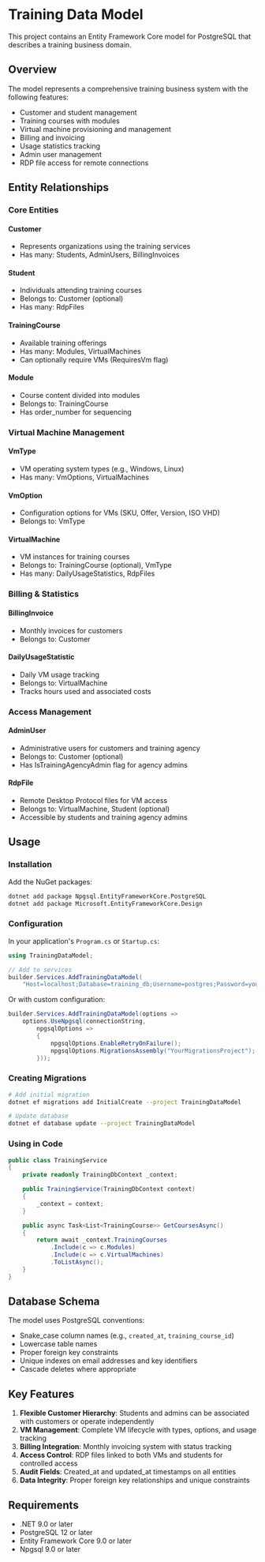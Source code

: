 # Training Data Model

This project contains an Entity Framework Core model for PostgreSQL that describes a training business domain.

## Overview

The model represents a comprehensive training business system with the following features:
- Customer and student management
- Training courses with modules
- Virtual machine provisioning and management
- Billing and invoicing
- Usage statistics tracking
- Admin user management
- RDP file access for remote connections

## Entity Relationships

### Core Entities

#### Customer
- Represents organizations using the training services
- Has many: Students, AdminUsers, BillingInvoices

#### Student
- Individuals attending training courses
- Belongs to: Customer (optional)
- Has many: RdpFiles

#### TrainingCourse
- Available training offerings
- Has many: Modules, VirtualMachines
- Can optionally require VMs (RequiresVm flag)

#### Module
- Course content divided into modules
- Belongs to: TrainingCourse
- Has order_number for sequencing

### Virtual Machine Management

#### VmType
- VM operating system types (e.g., Windows, Linux)
- Has many: VmOptions, VirtualMachines

#### VmOption
- Configuration options for VMs (SKU, Offer, Version, ISO VHD)
- Belongs to: VmType

#### VirtualMachine
- VM instances for training courses
- Belongs to: TrainingCourse (optional), VmType
- Has many: DailyUsageStatistics, RdpFiles

### Billing & Statistics

#### BillingInvoice
- Monthly invoices for customers
- Belongs to: Customer

#### DailyUsageStatistic
- Daily VM usage tracking
- Belongs to: VirtualMachine
- Tracks hours used and associated costs

### Access Management

#### AdminUser
- Administrative users for customers and training agency
- Belongs to: Customer (optional)
- Has IsTrainingAgencyAdmin flag for agency admins

#### RdpFile
- Remote Desktop Protocol files for VM access
- Belongs to: VirtualMachine, Student (optional)
- Accessible by students and training agency admins

## Usage

### Installation

Add the NuGet packages:
```bash
dotnet add package Npgsql.EntityFrameworkCore.PostgreSQL
dotnet add package Microsoft.EntityFrameworkCore.Design
```

### Configuration

In your application's `Program.cs` or `Startup.cs`:

```csharp
using TrainingDataModel;

// Add to services
builder.Services.AddTrainingDataModel(
    "Host=localhost;Database=training_db;Username=postgres;Password=yourpassword");
```

Or with custom configuration:

```csharp
builder.Services.AddTrainingDataModel(options =>
    options.UseNpgsql(connectionString, 
        npgsqlOptions => 
        {
            npgsqlOptions.EnableRetryOnFailure();
            npgsqlOptions.MigrationsAssembly("YourMigrationsProject");
        }));
```

### Creating Migrations

```bash
# Add initial migration
dotnet ef migrations add InitialCreate --project TrainingDataModel

# Update database
dotnet ef database update --project TrainingDataModel
```

### Using in Code

```csharp
public class TrainingService
{
    private readonly TrainingDbContext _context;

    public TrainingService(TrainingDbContext context)
    {
        _context = context;
    }

    public async Task<List<TrainingCourse>> GetCoursesAsync()
    {
        return await _context.TrainingCourses
            .Include(c => c.Modules)
            .Include(c => c.VirtualMachines)
            .ToListAsync();
    }
}
```

## Database Schema

The model uses PostgreSQL conventions:
- Snake_case column names (e.g., `created_at`, `training_course_id`)
- Lowercase table names
- Proper foreign key constraints
- Unique indexes on email addresses and key identifiers
- Cascade deletes where appropriate

## Key Features

1. **Flexible Customer Hierarchy**: Students and admins can be associated with customers or operate independently
2. **VM Management**: Complete VM lifecycle with types, options, and usage tracking
3. **Billing Integration**: Monthly invoicing system with status tracking
4. **Access Control**: RDP files linked to both VMs and students for controlled access
5. **Audit Fields**: Created_at and updated_at timestamps on all entities
6. **Data Integrity**: Proper foreign key relationships and unique constraints

## Requirements

- .NET 9.0 or later
- PostgreSQL 12 or later
- Entity Framework Core 9.0 or later
- Npgsql 9.0 or later
